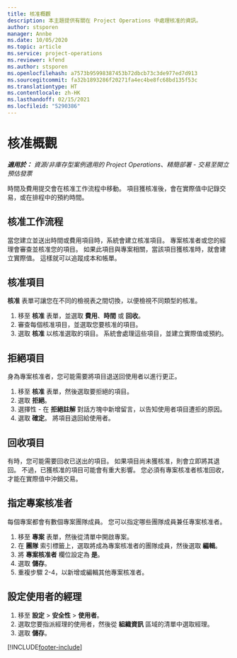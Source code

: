```yaml
---
title: 核准概觀
description: 本主題提供有關在 Project Operations 中處理核准的資訊。
author: stsporen
manager: Annbe
ms.date: 10/05/2020
ms.topic: article
ms.service: project-operations
ms.reviewer: kfend
ms.author: stsporen
ms.openlocfilehash: a7573b95998387453b72dbcb73c3de977ed7d913
ms.sourcegitcommit: fa32b1893286f20271fa4ec4be8fc68bd135f53c
ms.translationtype: HT
ms.contentlocale: zh-HK
ms.lasthandoff: 02/15/2021
ms.locfileid: "5290386"
---
```

# <a name="approvals-overview"></a>核准概觀

_**適用於：** 資源/非庫存型案例適用的 Project Operations、精簡部署 - 交易至開立預估發票_

時間及費用提交會在核准工作流程中移動。 項目獲核准後，會在實際值中記錄交易，或在排程中的預約時間。

## <a name="approvals-workflow"></a>核准工作流程
當您建立並送出時間或費用項目時，系統會建立核准項目。 專案核准者或您的經理會審查並核准您的項目。 如果此項目與專案相關，當該項目獲核准時，就會建立實際值。 這樣就可以追蹤成本和帳單。 

## <a name="approve-an-entry"></a>核准項目
**核准** 表單可讓您在不同的檢視表之間切換，以便檢視不同類型的核准。
  
1. 移至 **核准** 表單，並選取 **費用**、**時間** 或 **回收**。
2. 審查每個核准項目，並選取您要核准的項目。
3. 選取 **核准** 以核准選取的項目。
系統會處理這些項目，並建立實際值或預約。

## <a name="reject-an-entry"></a>拒絕項目
身為專案核准者，您可能需要將項目退送回使用者以進行更正。
  
1. 移至 **核准** 表單，然後選取要拒絕的項目。 
2. 選取 **拒絕**。
3. 選擇性 - 在 **拒絕註解** 對話方塊中新增留言，以告知使用者項目遭拒的原因。
4. 選取 **確定**。 將項目退回給使用者。
  
## <a name="recall-entries"></a>回收項目
有時，您可能需要回收已送出的項目。 如果項目尚未獲核准，則會立即將其退回。 不過，已獲核准的項目可能會有重大影響。 您必須有專案核准者核准回收，才能在實際值中沖銷交易。

## <a name="specify-project-approvers"></a>指定專案核准者
每個專案都會有數個專案團隊成員。 您可以指定哪些團隊成員兼任專案核准者。

1. 移至 **專案** 表單，然後從清單中開啟專案。
2. 在 **團隊** 索引標籤上，選取將成為專案核准者的團隊成員，然後選取 **編輯**。
3. 將 **專案核准者** 欄位設定為 **是**。
4. 選取 **儲存**。
5. 重複步驟 2-4，以新增或編輯其他專案核准者。

## <a name="configure-the-users-manager"></a>設定使用者的經理

1. 移至 **設定** > **安全性** > **使用者**。
2. 選取您要指派經理的使用者，然後從 **組織資訊** 區域的清單中選取經理。 
3. 選取 **儲存**。




[!INCLUDE[footer-include](../includes/footer-banner.md)]